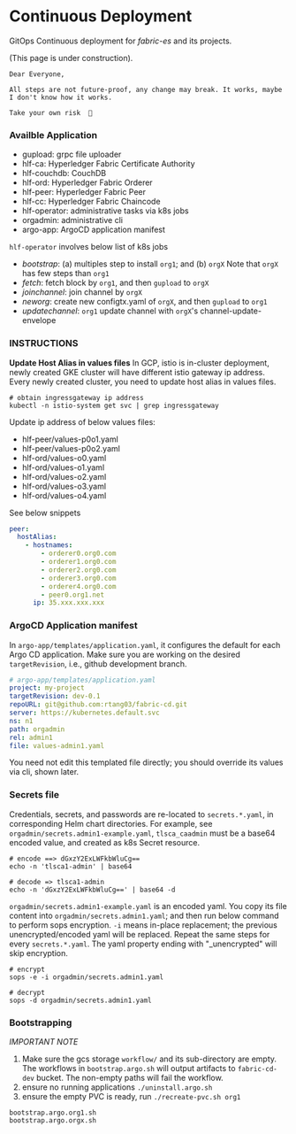 # Continuous Deployment
GitOps Continuous deployment for *fabric-es* and its projects.

(This page is under construction).
```text
Dear Everyone,

All steps are not future-proof, any change may break. It works, maybe I don't know how it works.

Take your own risk  🎃
```

### Availble Application
- gupload: grpc file uploader
- hlf-ca: Hyperledger Fabric Certificate Authority
- hlf-couchdb: CouchDB
- hlf-ord: Hyperledger Fabric Orderer
- hlf-peer: Hyperledger Fabric Peer
- hlf-cc: Hyperledger Fabric Chaincode
- hlf-operator: administrative tasks via k8s jobs
- orgadmin: administrative cli
- argo-app: ArgoCD application manifest

`hlf-operator` involves below list of k8s jobs
- *bootstrap*: (a) multiples step to install `org1`; and (b) `orgX` Note that `orgX` has few steps than `org1`
- *fetch*: fetch block by `org1`, and then `gupload` to `orgX`
- *joinchannel*: join channel by `orgX`
- *neworg*: create new configtx.yaml of `orgX`, and then `gupload` to `org1`
- *updatechannel*: `org1` update channel with `orgX`'s channel-update-envelope

### INSTRUCTIONS

**Update Host Alias in values files**
In GCP, istio is in-cluster deployment, newly created GKE cluster will have different istio gateway ip address.
Every newly created cluster, you need to update host alias in values files.

```shell script
# obtain ingressgateway ip address
kubectl -n istio-system get svc | grep ingressgateway
```

Update ip address of below values files:
- hlf-peer/values-p0o1.yaml
- hlf-peer/values-p0o2.yaml
- hlf-ord/values-o0.yaml
- hlf-ord/values-o1.yaml
- hlf-ord/values-o2.yaml
- hlf-ord/values-o3.yaml
- hlf-ord/values-o4.yaml

See below snippets
```yaml
peer:
  hostAlias:
    - hostnames:
        - orderer0.org0.com
        - orderer1.org0.com
        - orderer2.org0.com
        - orderer3.org0.com
        - orderer4.org0.com
        - peer0.org1.net
      ip: 35.xxx.xxx.xxx
```

### ArgoCD Application manifest
In `argo-app/templates/application.yaml`, it configures the default for each Argo CD application. Make sure you are working
on the desired `targetRevision`, i.e., github development branch.

```yaml
# argo-app/templates/application.yaml
project: my-project
targetRevision: dev-0.1
repoURL: git@github.com:rtang03/fabric-cd.git
server: https://kubernetes.default.svc
ns: n1
path: orgadmin
rel: admin1
file: values-admin1.yaml
```

You need not edit this templated file directly; you should override its values via cli, shown later.

### Secrets file
Credentials, secrets, and passwords are re-located to `secrets.*.yaml`, in corresponding Helm chart directories. For example,
see `orgadmin/secrets.admin1-example.yaml`, `tlsca_caadmin` must be a base64 encoded value, and created as k8s Secret resource.

```shell script
# encode ==> dGxzY2ExLWFkbWluCg==
echo -n 'tlsca1-admin' | base64

# decode => tlsca1-admin
echo -n 'dGxzY2ExLWFkbWluCg==' | base64 -d
```

`orgadmin/secrets.admin1-example.yaml` is an encoded yaml. You copy its file content into `orgadmin/secrets.admin1.yaml`;
and then run below command to perform sops encryption. `-i` means in-place replacement; the previous unencrypted/encoded
yaml will be replaced. Repeat the same steps for every `secrets.*.yaml`. The yaml property ending with "_unencrypted" will skip encryption.

```shell script
# encrypt
sops -e -i orgadmin/secrets.admin1.yaml

# decrypt
sops -d orgadmin/secrets.admin1.yaml
```


### Bootstrapping
*IMPORTANT NOTE*
1. Make sure the gcs storage `workflow/` and its sub-directory are empty. The workflows in `bootstrap.argo.sh` will output artifacts to `fabric-cd-dev` bucket. The non-empty paths will fail the workflow.
1. ensure no running applications `./uninstall.argo.sh`
1. ensure the empty PVC is ready, run `./recreate-pvc.sh org1`

```shell script
bootstrap.argo.org1.sh
bootstrap.argo.orgx.sh
```
